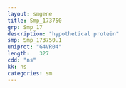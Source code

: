 ```yaml
---
layout: smgene
title: Smp_173750
grp: Smp_17
description: "hypothetical protein"
smp: Smp_173750.1
uniprot: "G4VR04"
length:   327
cdd: "ns"
kk: ns
categories: sm
---
```


